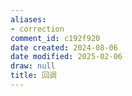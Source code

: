 ```yaml
---
aliases:
- correction
comment_id: c192f920
date created: 2024-08-06
date modified: 2025-02-06
draw: null
title: 回调
---
```

